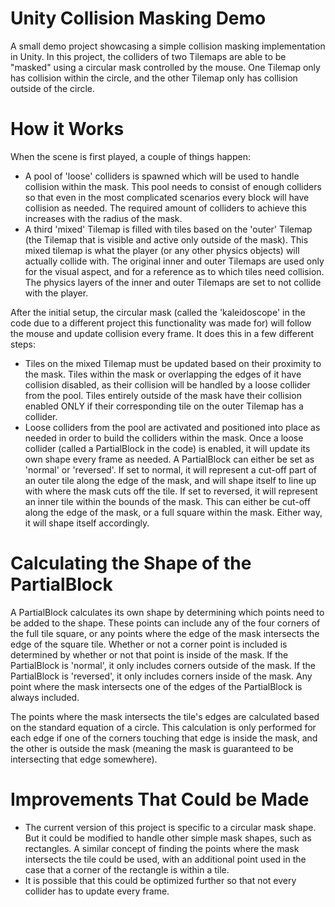 # Unity Collision Masking Demo
A small demo project showcasing a simple collision masking implementation in Unity. In this project, the colliders of two Tilemaps are able to be "masked" using a circular mask controlled by the mouse. One Tilemap only has collision within the circle, and the other Tilemap only has collision outside of the circle.

# How it Works
When the scene is first played, a couple of things happen:
- A pool of 'loose' colliders is spawned which will be used to handle collision within the mask. This pool needs to consist of enough colliders so that even in the most complicated scenarios every block will have collision as needed. The required amount of colliders to achieve this increases with the radius of the mask.
- A third 'mixed' Tilemap is filled with tiles based on the 'outer' Tilemap (the Tilemap that is visible and active only outside of the mask). This mixed tilemap is what the player (or any other physics objects) will actually collide with. The original inner and outer Tilemaps are used only for the visual aspect, and for a reference as to which tiles need collision. The physics layers of the inner and outer Tilemaps are set to not collide with the player.

After the initial setup, the circular mask (called the 'kaleidoscope' in the code due to a different project this functionality was made for) will follow the mouse and update collision every frame. It does this in a few different steps:
- Tiles on the mixed Tilemap must be updated based on their proximity to the mask. Tiles within the mask or overlapping the edges of it have collision disabled, as their collision will be handled by a loose collider from the pool. Tiles entirely outside of the mask have their collision enabled ONLY if their corresponding tile on the outer Tilemap has a collider.
- Loose colliders from the pool are activated and positioned into place as needed in order to build the colliders within the mask. Once a loose collider (called a PartialBlock in the code) is enabled, it will update its own shape every frame as needed. A PartialBlock can either be set as 'normal' or 'reversed'. If set to normal, it will represent a cut-off part of an outer tile along the edge of the mask, and will shape itself to line up with where the mask cuts off the tile. If set to reversed, it will represent an inner tile within the bounds of the mask. This can either be cut-off along the edge of the mask, or a full square within the mask. Either way, it will shape itself accordingly.

# Calculating the Shape of the PartialBlock
A PartialBlock calculates its own shape by determining which points need to be added to the shape. These points can include any of the four corners of the full tile square, or any points where the edge of the mask intersects the edge of the square tile. Whether or not a corner point is included is determined by whether or not that point is inside of the mask. If the PartialBlock is 'normal', it only includes corners outside of the mask. If the PartialBlock is 'reversed', it only includes corners inside of the mask. Any point where the mask intersects one of the edges of the PartialBlock is always included.

The points where the mask intersects the tile's edges are calculated based on the standard equation of a circle. This calculation is only performed for each edge if one of the corners touching that edge is inside the mask, and the other is outside the mask (meaning the mask is guaranteed to be intersecting that edge somewhere).

# Improvements That Could be Made
- The current version of this project is specific to a circular mask shape. But it could be modified to handle other simple mask shapes, such as rectangles. A similar concept of finding the points where the mask intersects the tile could be used, with an additional point used in the case that a corner of the rectangle is within a tile.
- It is possible that this could be optimized further so that not every collider has to update every frame.
